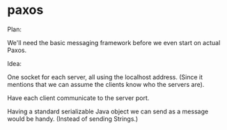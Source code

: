 paxos
=====
Plan:

We'll need the basic messaging framework before we even start on actual Paxos.

Idea:

One socket for each server, all using the localhost address. (Since it mentions that we can assume the clients know who the servers are).

Have each client communicate to the server port.

Having a standard serializable Java object we can send as a message would be handy. (Instead of sending Strings.)
